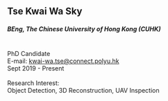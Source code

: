 ## Tse Kwai Wa Sky
##### BEng, The Chinese University of Hong Kong (CUHK)

<div align="justify">
<br/>PhD Candidate
<br/>E-mail: <a href="mailto:kwai-wa.tse@connect.polyu.hk">kwai-wa.tse@connect.polyu.hk</a>
<br/>
Sept 2019 - Present
<br/><br/>
Research Interest: <br/>
Object Detection, 3D Reconstruction, UAV Inspection
</div>
